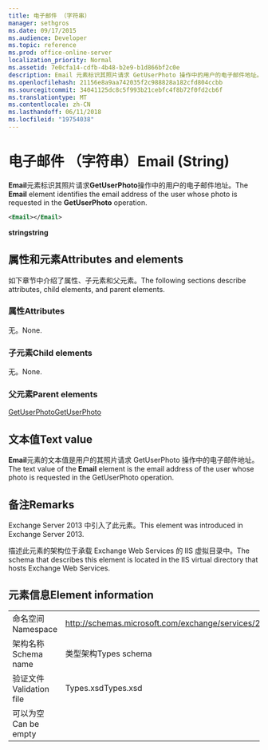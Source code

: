 ```yaml
---
title: 电子邮件 （字符串）
manager: sethgros
ms.date: 09/17/2015
ms.audience: Developer
ms.topic: reference
ms.prod: office-online-server
localization_priority: Normal
ms.assetid: 7e0cfa14-cdfb-4b48-b2e9-b1d866bf2c0e
description: Email 元素标识其照片请求 GetUserPhoto 操作中的用户的电子邮件地址。
ms.openlocfilehash: 21156e8a9aa742035f2c988828a182cfd804ccbb
ms.sourcegitcommit: 34041125dc8c5f993b21cebfc4f8b72f0fd2cb6f
ms.translationtype: MT
ms.contentlocale: zh-CN
ms.lasthandoff: 06/11/2018
ms.locfileid: "19754038"
---
```

# <a name="email-string"></a><span data-ttu-id="939b5-103">电子邮件 （字符串）</span><span class="sxs-lookup"><span data-stu-id="939b5-103">Email (String)</span></span>

<span data-ttu-id="939b5-104">**Email**元素标识其照片请求**GetUserPhoto**操作中的用户的电子邮件地址。</span><span class="sxs-lookup"><span data-stu-id="939b5-104">The **Email** element identifies the email address of the user whose photo is requested in the **GetUserPhoto** operation.</span></span> 
  
```XML
<Email></Email>
```

 <span data-ttu-id="939b5-105">**string**</span><span class="sxs-lookup"><span data-stu-id="939b5-105">**string**</span></span>
## <a name="attributes-and-elements"></a><span data-ttu-id="939b5-106">属性和元素</span><span class="sxs-lookup"><span data-stu-id="939b5-106">Attributes and elements</span></span>

<span data-ttu-id="939b5-107">如下章节中介绍了属性、子元素和父元素。</span><span class="sxs-lookup"><span data-stu-id="939b5-107">The following sections describe attributes, child elements, and parent elements.</span></span>
  
### <a name="attributes"></a><span data-ttu-id="939b5-108">属性</span><span class="sxs-lookup"><span data-stu-id="939b5-108">Attributes</span></span>

<span data-ttu-id="939b5-109">无。</span><span class="sxs-lookup"><span data-stu-id="939b5-109">None.</span></span>
  
### <a name="child-elements"></a><span data-ttu-id="939b5-110">子元素</span><span class="sxs-lookup"><span data-stu-id="939b5-110">Child elements</span></span>

<span data-ttu-id="939b5-111">无。</span><span class="sxs-lookup"><span data-stu-id="939b5-111">None.</span></span>
  
### <a name="parent-elements"></a><span data-ttu-id="939b5-112">父元素</span><span class="sxs-lookup"><span data-stu-id="939b5-112">Parent elements</span></span>

[<span data-ttu-id="939b5-113">GetUserPhoto</span><span class="sxs-lookup"><span data-stu-id="939b5-113">GetUserPhoto</span></span>](getuserphoto.md)
  
## <a name="text-value"></a><span data-ttu-id="939b5-114">文本值</span><span class="sxs-lookup"><span data-stu-id="939b5-114">Text value</span></span>

<span data-ttu-id="939b5-115">**Email**元素的文本值是用户的其照片请求 GetUserPhoto 操作中的电子邮件地址。</span><span class="sxs-lookup"><span data-stu-id="939b5-115">The text value of the **Email** element is the email address of the user whose photo is requested in the GetUserPhoto operation.</span></span> 
  
## <a name="remarks"></a><span data-ttu-id="939b5-116">备注</span><span class="sxs-lookup"><span data-stu-id="939b5-116">Remarks</span></span>

<span data-ttu-id="939b5-117">Exchange Server 2013 中引入了此元素。</span><span class="sxs-lookup"><span data-stu-id="939b5-117">This element was introduced in Exchange Server 2013.</span></span>
  
<span data-ttu-id="939b5-118">描述此元素的架构位于承载 Exchange Web Services 的 IIS 虚拟目录中。</span><span class="sxs-lookup"><span data-stu-id="939b5-118">The schema that describes this element is located in the IIS virtual directory that hosts Exchange Web Services.</span></span>
  
## <a name="element-information"></a><span data-ttu-id="939b5-119">元素信息</span><span class="sxs-lookup"><span data-stu-id="939b5-119">Element information</span></span>

|||
|:-----|:-----|
|<span data-ttu-id="939b5-120">命名空间</span><span class="sxs-lookup"><span data-stu-id="939b5-120">Namespace</span></span>  <br/> |http://schemas.microsoft.com/exchange/services/2006/types  <br/> |
|<span data-ttu-id="939b5-121">架构名称</span><span class="sxs-lookup"><span data-stu-id="939b5-121">Schema name</span></span>  <br/> |<span data-ttu-id="939b5-122">类型架构</span><span class="sxs-lookup"><span data-stu-id="939b5-122">Types schema</span></span>  <br/> |
|<span data-ttu-id="939b5-123">验证文件</span><span class="sxs-lookup"><span data-stu-id="939b5-123">Validation file</span></span>  <br/> |<span data-ttu-id="939b5-124">Types.xsd</span><span class="sxs-lookup"><span data-stu-id="939b5-124">Types.xsd</span></span>  <br/> |
|<span data-ttu-id="939b5-125">可以为空</span><span class="sxs-lookup"><span data-stu-id="939b5-125">Can be empty</span></span>  <br/> ||
   

